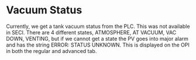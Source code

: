 # Vacuum Status

Currently, we get a tank vacuum status from the PLC. This was not available in SECI. There are 4 different states, ATMOSPHERE, AT VACUUM, VAC DOWN, VENTING, but if we cannot get a state the PV goes into major alarm and has the string ERROR: STATUS UNKNOWN. This is displayed on the OPI in both the regular and advanced tab.